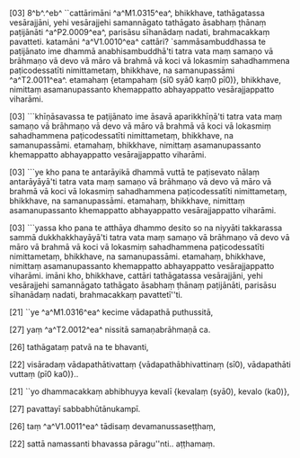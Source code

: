[03] 8^b^.^eb^ ``cattārimāni ^a^M1.0315^ea^, bhikkhave, tathāgatassa  vesārajjāni, yehi vesārajjehi samannāgato tathāgato āsabhaṃ ṭhānaṃ  paṭijānāti ^a^P2.0009^ea^, parisāsu sīhanādaṃ nadati, brahmacakkaṃ  pavatteti. katamāni ^a^V1.0010^ea^ cattāri? `sammāsambuddhassa te paṭijānato  ime dhammā anabhisambuddhā'ti tatra vata maṃ samaṇo vā brāhmaṇo vā  devo vā māro vā brahmā vā koci vā lokasmiṃ sahadhammena  paṭicodessatīti nimittametaṃ, bhikkhave, na samanupassāmi ^a^T2.0011^ea^.   etamahaṃ {etampahaṃ (sī0 syā0 kaṃ0 pī0)},  bhikkhave, nimittaṃ asamanupassanto khemappatto abhayappatto  vesārajjappatto viharāmi.

[03] ```khīṇāsavassa te paṭijānato ime āsavā  aparikkhīṇā'ti tatra vata maṃ samaṇo vā brāhmaṇo vā devo vā māro  vā brahmā vā koci vā lokasmiṃ sahadhammena paṭicodessatīti  nimittametaṃ, bhikkhave, na samanupassāmi. etamahaṃ, bhikkhave,  nimittaṃ asamanupassanto khemappatto abhayappatto vesārajjappatto  viharāmi.

[03] ```ye kho pana te antarāyikā dhammā vuttā te paṭisevato  nālaṃ antarāyāyā'ti tatra vata maṃ samaṇo vā brāhmaṇo vā devo vā  māro vā brahmā vā koci vā lokasmiṃ sahadhammena paṭicodessatīti  nimittametaṃ, bhikkhave, na samanupassāmi. etamahaṃ, bhikkhave,  nimittaṃ asamanupassanto khemappatto abhayappatto vesārajjappatto  viharāmi.

[03] ```yassa kho pana te atthāya dhammo desito so na  niyyāti takkarassa sammā dukkhakkhayāyā'ti tatra vata maṃ samaṇo vā  brāhmaṇo vā devo vā māro vā brahmā vā koci vā lokasmiṃ  sahadhammena paṭicodessatīti nimittametaṃ, bhikkhave, na samanupassāmi.  etamahaṃ, bhikkhave, nimittaṃ asamanupassanto khemappatto abhayappatto  vesārajjappatto viharāmi. imāni kho, bhikkhave, cattāri  tathāgatassa vesārajjāni, yehi vesārajjehi samannāgato tathāgato  āsabhaṃ ṭhānaṃ paṭijānāti, parisāsu sīhanādaṃ nadati, brahmacakkaṃ  pavattetī''ti.

[21] ``ye ^a^M1.0316^ea^ kecime vādapathā puthussitā,

[27] yaṃ ^a^T2.0012^ea^ nissitā samaṇabrāhmaṇā ca.

[26] tathāgataṃ patvā na te bhavanti,

[22] visāradaṃ vādapathātivattaṃ {vādapathābhivattinaṃ (sī0), vādapathāti vuttaṃ  (pī0 ka0)}..

[21] ``yo dhammacakkaṃ abhibhuyya kevalī {kevalaṃ (syā0), kevalo (ka0)},

[27] pavattayī sabbabhūtānukampī.

[26] taṃ ^a^V1.0011^ea^ tādisaṃ devamanussaseṭṭhaṃ,

[22] sattā namassanti bhavassa pāragu''nti.. aṭṭhamaṃ.